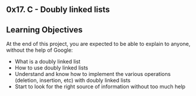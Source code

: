 ## 0x17. C - Doubly linked lists
## 
## Learning Objectives
At the end of this project, you are expected to be able to explain to anyone, without the help of Google:

* What is a doubly linked list
* How to use doubly linked lists
* Understand and know how to implement the various operations (deletion, insertion, etc) with doubly linked lists
* Start to look for the right source of information without too much help
